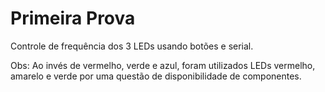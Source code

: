 # Primeira Prova

Controle de frequência dos 3 LEDs usando botões e serial.

Obs: Ao invés de vermelho, verde e azul, foram utilizados LEDs vermelho, amarelo e verde por uma questão de disponibilidade de componentes.